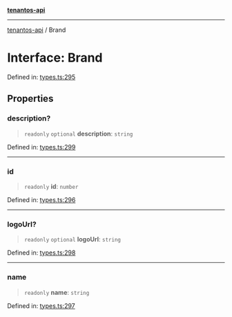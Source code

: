 [**tenantos-api**](../README.md)

***

[tenantos-api](../globals.md) / Brand

# Interface: Brand

Defined in: [types.ts:295](https://github.com/shadmanZero/tenantos-api/blob/b1ba837cafbeb4e057ec12e90b81a7c5ea5b383f/src/types.ts#L295)

## Properties

### description?

> `readonly` `optional` **description**: `string`

Defined in: [types.ts:299](https://github.com/shadmanZero/tenantos-api/blob/b1ba837cafbeb4e057ec12e90b81a7c5ea5b383f/src/types.ts#L299)

***

### id

> `readonly` **id**: `number`

Defined in: [types.ts:296](https://github.com/shadmanZero/tenantos-api/blob/b1ba837cafbeb4e057ec12e90b81a7c5ea5b383f/src/types.ts#L296)

***

### logoUrl?

> `readonly` `optional` **logoUrl**: `string`

Defined in: [types.ts:298](https://github.com/shadmanZero/tenantos-api/blob/b1ba837cafbeb4e057ec12e90b81a7c5ea5b383f/src/types.ts#L298)

***

### name

> `readonly` **name**: `string`

Defined in: [types.ts:297](https://github.com/shadmanZero/tenantos-api/blob/b1ba837cafbeb4e057ec12e90b81a7c5ea5b383f/src/types.ts#L297)
